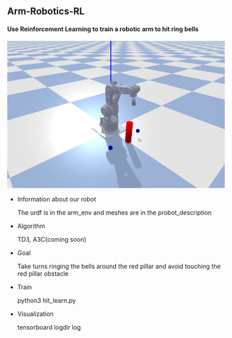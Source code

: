## Arm-Robotics-RL

#### Use Reinforcement Learning to train a robotic arm to hit ring bells

![env](./docs/env.png)

- Information about our robot

  The urdf is in the arm_env and meshes are in the probot_description

- Algorithm

  TD3, A3C(coming soon)

- Goal

  Take turns ringing the bells around the red pillar and avoid touching the red pillar obstacle

- Train
  
  python3 hit_learn.py
 
- Visualization

  tensorboard logdir log

  
